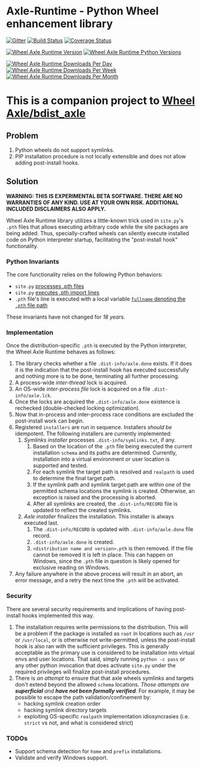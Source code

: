 # Axle-Runtime - Python Wheel enhancement library

[![Gitter](https://img.shields.io/gitter/room/karellen/Lobby?logo=gitter)](https://app.gitter.im/#/room/#karellen_Lobby:gitter.im)
[![Build Status](https://img.shields.io/github/actions/workflow/status/karellen/wheel-axle-runtime/build.yml?branch=master)](https://github.com/karellen/wheel-axle-runtime/actions/workflows/build.yml)
[![Coverage Status](https://img.shields.io/coveralls/github/karellen/wheel-axle-runtime/master?logo=coveralls)](https://coveralls.io/r/karellen/wheel-axle-runtime?branch=master)

[![Wheel Axle Runtime Version](https://img.shields.io/pypi/v/wheel-axle-runtime?logo=pypi)](https://pypi.org/project/wheel-axle-runtime/)
[![Wheel Axle Runtime Python Versions](https://img.shields.io/pypi/pyversions/wheel-axle-runtime?logo=pypi)](https://pypi.org/project/wheel-axle-runtime/)

[![Wheel Axle Runtime Downloads Per Day](https://img.shields.io/pypi/dd/wheel-axle-runtime?logo=pypi)](https://pypistats.org/packages/wheel-axle-runtime)
[![Wheel Axle Runtime Downloads Per Week](https://img.shields.io/pypi/dw/wheel-axle-runtime?logo=pypi)](https://pypistats.org/packages/wheel-axle-runtime)
[![Wheel Axle Runtime Downloads Per Month](https://img.shields.io/pypi/dm/wheel-axle-runtime?logo=pypi)](https://pypistats.org/packages/wheel-axle-runtime)

# This is a companion project to [Wheel Axle/bdist_axle](https://github.com/karellen/wheel-axle)

## Problem

1. Python wheels do not support symlinks.
2. PIP installation procedure is not locally extensible and does not allow adding post-install hooks.

## Solution

**WARNING: THIS IS EXPERIMENTAL BETA SOFTWARE. THERE ARE NO WARRANTIES OF ANY KIND. USE AT YOUR OWN RISK. ADDITIONAL
INCLUDED DISCLAIMERS ALSO APPLY.**

Wheel Axle Runtime library utilizes a little-known trick used in `site.py`'s `.pth` files that allows executing
arbitrary code while the site packages are being added. Thus, specially-crafted wheels can silently execute installed
code on Python interpreter startup, facilitating the "post-install hook" functionality.

### Python Invariants

The core functionality relies on the following Python behaviors:

* `site.py` [processes .pth files](https://github.com/python/cpython/blob/8b1b27f1939cc4060531d198fdb09242f247ca7c/Lib/site.py#L171)
* `site.py` [executes .pth import lines](https://github.com/python/cpython/blob/8b1b27f1939cc4060531d198fdb09242f247ca7c/Lib/site.py#L186)
* `.pth` file's line is executed with a local
  variable [`fullname` denoting the `.pth` file path](https://github.com/python/cpython/blob/8b1b27f1939cc4060531d198fdb09242f247ca7c/Lib/site.py#L170)

These invariants have not changed for *18 years*.

### Implementation

Once the distribution-specific `.pth` is executed by the Python interpreter, the Wheel Axle Runtime behaves as follows:

1. The library checks whether a file `.dist-info/axle.done` exists. If it does it is the indication that the
   post-install hook has executed successfully and nothing more is to be done, terminating all further processing.
2. A process-wide *inter-thread* lock is acquired.
3. An OS-wide *inter-process file* lock is acquired on a file `.dist-info/axle.lck`.
4. Once the locks are acquired the `.dist-info/axle.done` existence is rechecked (double-checked locking optimization).
5. Now that in-process and inter-process race conditions are excluded the post-install work can begin.
6. Registered `installers` are run in sequence. Installers *should be* idempotent. The following installers are
   currently implemented:
    1. *Symlinks installer* processes `.dist-info/symlinks.txt`, if any.
        1. Based on the location of the `.pth` file being executed the current installation `schema` and its paths are
           determined. Currently, installation into a virtual environment or user location is supported and tested.
        2. For each symlink the target path is resolved and `realpath` is used to determine the final target path.
        3. If the symlink path and symlink target path are within one of the permitted schema locations the symlink is
           created. Otherwise, an exception is raised and the processing is aborted.
        4. After all symlinks are created, the `.dist-info/RECORD` file is updated to reflect the created symlinks.
    2. *Axle installer* finalizes the installation. This installer is always executed last.
        1. The `.dist-info/RECORD` is updated with `.dist-info/axle.done` file record.
        2. `.dist-info/axle.done` is created.
        3. `<distribution name and version>.pth` is then removed. If the file cannot be removed it is left in place.
           This can happen on Windows, since the `.pth` file in question is likely opened for exclusive reading on
           Windows.
7. Any failure anywhere in the above process will result in an abort, an error message, and a retry the next time
   the `.pth` will be activated.

### Security

There are several security requirements and implications of having post-install hooks implemented this way.

1. The installation requires write permissions to the distribution. This will be a problem if the package is installed
   as `root` in locations such as `/usr` or `/usr/local`, or is otherwise not write-permitted, unless the post-install
   hook is also ran with the sufficient privileges. This is generally acceptable as the primary use is considered to be
   installation into virtual envs and user locations. That said, simply running `python -c pass` or any other python
   invocation that does activate `site.py` under the required privileges will finalize post-install procedures.
2. There is *an attempt* to ensure that that axle wheels symlinks and targets don't extend beyond the allowed `schema`
   locations. *Those attempts are **superficial** and **have not been formally verified**.* For example, it may be
   possible to escape the path validation/confinement by:
    * hacking symlink creation order
    * hacking symlink directory targets
    * exploiting OS-specific `realpath` implementation idiosyncrasies (i.e. `strict` vs not, and what is considered
      strict)

### TODOs

* Support schema detection for `home` and `prefix` installations.
* Validate and verify Windows support.
